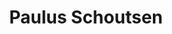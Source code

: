 ---
avatar: /images/people/paulus.jpg
avatar_small: /images/people/paulus_small.jpg
bio: Founder of Home Assistant.
homepage: https://www.nabucasa.com/
instagram: null
linkedin: null
title: Paulus Schoutsen
twitter: https://twitter.com/balloob
type: guest
username: paulus
youtube: null
---